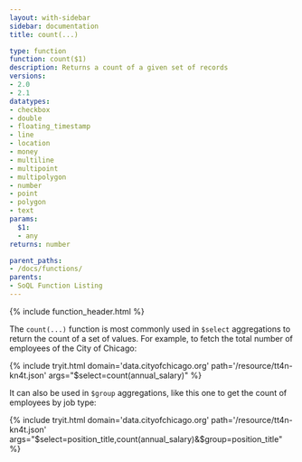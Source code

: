 ```yaml
---
layout: with-sidebar
sidebar: documentation
title: count(...)

type: function
function: count($1)
description: Returns a count of a given set of records
versions:
- 2.0
- 2.1
datatypes:
- checkbox
- double
- floating_timestamp
- line
- location
- money
- multiline
- multipoint
- multipolygon
- number
- point
- polygon
- text 
params:
  $1:
  - any
returns: number

parent_paths: 
- /docs/functions/
parents: 
- SoQL Function Listing 
---
```


{% include function_header.html %}

The `count(...)` function is most commonly used in `$select` aggregations to return the count of a set of values. For example, to fetch the total number of employees of the City of Chicago:

{% include tryit.html domain='data.cityofchicago.org' path='/resource/tt4n-kn4t.json' args="$select=count(annual_salary)" %}

It can also be used in `$group` aggregations, like this one to get the count of employees by job type:

{% include tryit.html domain='data.cityofchicago.org' path='/resource/tt4n-kn4t.json' args="$select=position_title,count(annual_salary)&$group=position_title" %}
